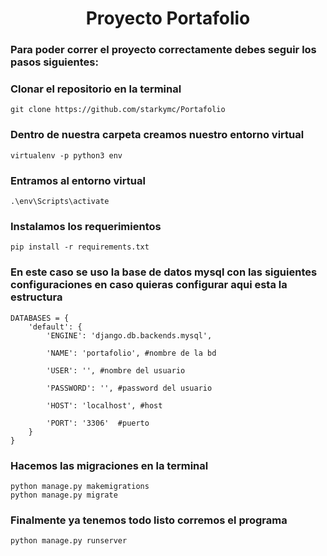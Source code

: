 <h1 align="center">  Proyecto Portafolio</h1>


### Para poder correr el proyecto correctamente debes seguir los pasos siguientes:
### Clonar el repositorio en la terminal
    git clone https://github.com/starkymc/Portafolio


### Dentro de nuestra carpeta creamos nuestro entorno virtual
    virtualenv -p python3 env

### Entramos al entorno virtual
    .\env\Scripts\activate

### Instalamos los requerimientos
    pip install -r requirements.txt

### En este caso se uso la base de datos mysql con las siguientes configuraciones en caso quieras configurar aqui esta la estructura
 
    DATABASES = {
        'default': {
            'ENGINE': 'django.db.backends.mysql',
            
            'NAME': 'portafolio', #nombre de la bd
            
            'USER': '', #nombre del usuario
            
            'PASSWORD': '', #password del usuario
            
            'HOST': 'localhost', #host
            
            'PORT': '3306'  #puerto
        }
    }

### Hacemos las migraciones en la terminal
    python manage.py makemigrations
    python manage.py migrate

### Finalmente ya tenemos todo listo corremos el programa
    python manage.py runserver
